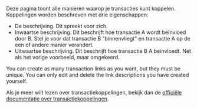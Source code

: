 Deze pagina toont alle manieren waarop je transacties kunt koppelen. Koppelingen worden beschreven met drie eigenschappen:

* De beschrijving. Dit spreekt voor zich.
* Inwaartse beschrijving. Dit beschrijft hoe transactie A wordt beïnvloed door B. Stel je voor dat transactie B "binnenvliegt" en transactie A op de een of andere manier verandert.
* Uitwaartse beschrijving. Dit beschrijft hoe transactie B A beïnvloedt. Net als het vorige voorbeeld, maar omgekeerd.

You can create as many transaction links as you want, but they must be unique. You can only edit and delete the link descriptions you have created yourself.

Als je meer wilt lezen over transactiekoppelingen, bekijk dan de [officiële documentatie over transactiekoppelingen](https://firefly-iii.readthedocs.io/en/latest/advanced/links.html).